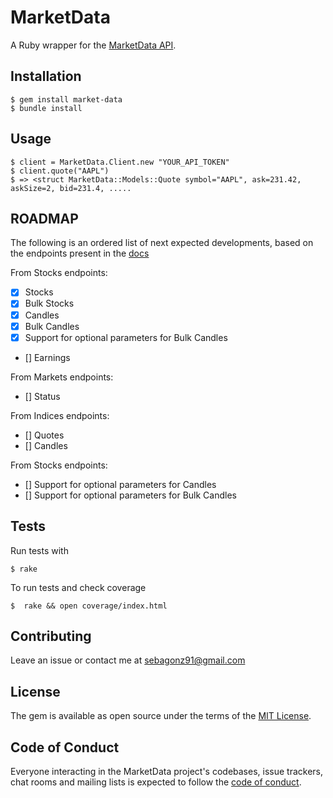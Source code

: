 # MarketData

A Ruby wrapper for the [MarketData API](https://www.marketdata.app/docs/api).

## Installation

    $ gem install market-data
    $ bundle install

## Usage

    $ client = MarketData.Client.new "YOUR_API_TOKEN"
    $ client.quote("AAPL")
    $ => <struct MarketData::Models::Quote symbol="AAPL", ask=231.42, askSize=2, bid=231.4, .....

## ROADMAP

The following is an ordered list of next expected developments, based on the endpoints present in the [docs](https://www.marketdata.app/docs/api)

From Stocks endpoints:
- [X] Stocks
- [X] Bulk Stocks
- [X] Candles
- [X] Bulk Candles
- [X] Support for optional parameters for Bulk Candles
- [] Earnings

From Markets endpoints:
- [] Status

From Indices endpoints:
- [] Quotes
- [] Candles

From Stocks endpoints:
- [] Support for optional parameters for Candles
- [] Support for optional parameters for Bulk Candles


## Tests

Run tests with

    $ rake 

To run tests and check coverage

    $  rake && open coverage/index.html 
## Contributing

Leave an issue or contact me at sebagonz91@gmail.com

## License

The gem is available as open source under the terms of the [MIT License](https://opensource.org/licenses/MIT).

## Code of Conduct

Everyone interacting in the MarketData project's codebases, issue trackers, chat rooms and mailing lists is expected to follow the [code of conduct](https://github.com/[USERNAME]/market_data/blob/main/CODE_OF_CONDUCT.md).
